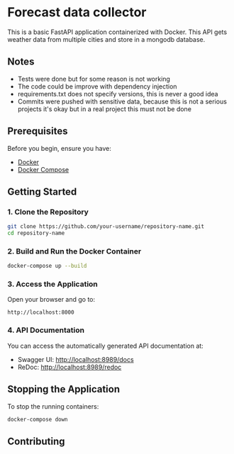 
# Forecast data collector

This is a basic FastAPI application containerized with Docker. This API gets weather data from multiple cities and store in a mongodb database.

## Notes
  * Tests were done but for some reason is not working
  * The code could be improve with dependency injection
  * requirements.txt does not specify versions, this is never a good idea
  * Commits were pushed with sensitive data, because this is not a serious projects it's okay but in a real project this must not be done
    
## Prerequisites

Before you begin, ensure you have:

- [Docker](https://www.docker.com/get-started)
- [Docker Compose](https://docs.docker.com/compose/)

## Getting Started

### 1. Clone the Repository

```bash
git clone https://github.com/your-username/repository-name.git
cd repository-name
```

### 2. Build and Run the Docker Container

```bash
docker-compose up --build
```

### 3. Access the Application

Open your browser and go to:

```
http://localhost:8000
```

### 4. API Documentation

You can access the automatically generated API documentation at:

- Swagger UI: [http://localhost:8989/docs](http://localhost:8000/docs)
- ReDoc: [http://localhost:8989/redoc](http://localhost:8000/redoc)

## Stopping the Application

To stop the running containers:

```bash
docker-compose down
```

## Contributing



